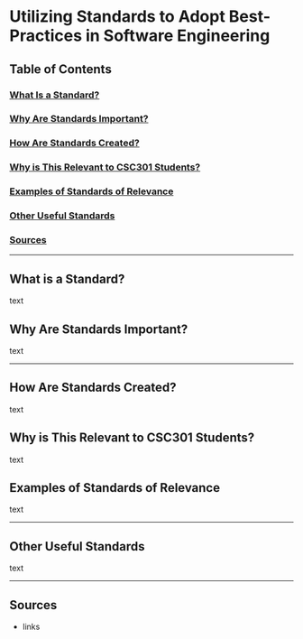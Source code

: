# Utilizing Standards to Adopt Best-Practices in Software Engineering

## Table of Contents

### [What Is a Standard?](#what-is-a-standard-1)

### [Why Are Standards Important?](#why-are-standards-important-1)

### [How Are Standards Created?](#how-are-standards-created-1)

### [Why is This Relevant to CSC301 Students?](#why-is-this-relevant-to-csc301-students-1)

### [Examples of Standards of Relevance](#examples-of-standards-of-relevance-1)

### [Other Useful Standards](#other-useful-standards-1)

### [Sources](#sources-1)

---

## What is a Standard?

text

## Why Are Standards Important?

text

---

## How Are Standards Created?

text

## Why is This Relevant to CSC301 Students?

text

## Examples of Standards of Relevance

text

---

## Other Useful Standards

text

---

## Sources

- links
